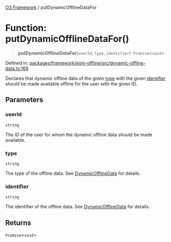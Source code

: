 [O3 Framework](../API.md) / putDynamicOfflineDataFor

# Function: putDynamicOfflineDataFor()

> **putDynamicOfflineDataFor**(`userId`, `type`, `identifier`): `Promise`\<`void`\>

Defined in: [packages/framework/esm-offline/src/dynamic-offline-data.ts:169](https://github.com/UjjawalPrabhat/openmrs-esm-core/blob/main/packages/framework/esm-offline/src/dynamic-offline-data.ts#L169)

Declares that dynamic offline data of the given [type](#putdynamicofflinedatafor) with the given [identifier](#putdynamicofflinedatafor)
should be made available offline for the user with the given ID.

## Parameters

### userId

`string`

The ID of the user for whom the dynamic offline data should be made available.

### type

`string`

The type of the offline data. See [DynamicOfflineData](../interfaces/DynamicOfflineData.md) for details.

### identifier

`string`

The identifier of the offline data. See [DynamicOfflineData](../interfaces/DynamicOfflineData.md) for details.

## Returns

`Promise`\<`void`\>
